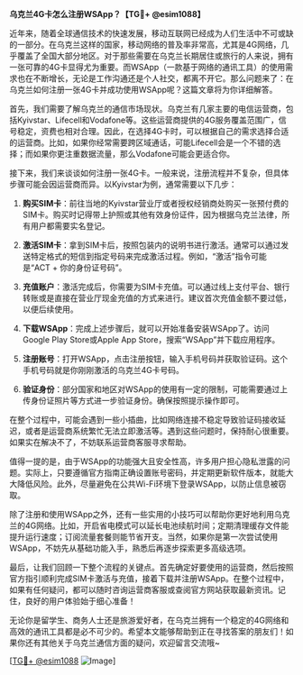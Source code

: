 **乌克兰4G卡怎么注册WSApp？【TG💪+ @esim1088】**

近年来，随着全球通信技术的快速发展，移动互联网已经成为人们生活中不可或缺的一部分。在乌克兰这样的国家，移动网络的普及率非常高，尤其是4G网络，几乎覆盖了全国大部分地区。对于那些需要在乌克兰长期居住或旅行的人来说，拥有一张可靠的4G卡显得尤为重要。而WSApp（一款基于网络的通讯工具）的使用需求也在不断增长，无论是工作沟通还是个人社交，都离不开它。那么问题来了：在乌克兰如何注册一张4G卡并成功使用WSApp呢？这篇文章将为你详细解答。

首先，我们需要了解乌克兰的通信市场现状。乌克兰有几家主要的电信运营商，包括Kyivstar、Lifecell和Vodafone等。这些运营商提供的4G服务覆盖范围广，信号稳定，资费也相对合理。因此，在选择4G卡时，可以根据自己的需求选择合适的运营商。比如，如果你经常需要跨区域通话，可能Lifecell会是一个不错的选择；而如果你更注重数据流量，那么Vodafone可能会更适合你。

接下来，我们来谈谈如何注册一张4G卡。一般来说，注册流程并不复杂，但具体步骤可能会因运营商而异。以Kyivstar为例，通常需要以下几步：

1. **购买SIM卡**：前往当地的Kyivstar营业厅或者授权经销商处购买一张预付费的SIM卡。购买时记得带上护照或其他有效身份证件，因为根据乌克兰法律，所有用户都需要实名登记。

2. **激活SIM卡**：拿到SIM卡后，按照包装内的说明书进行激活。通常可以通过发送特定格式的短信到指定号码来完成激活过程。例如，“激活”指令可能是“ACT + 你的身份证号码”。

3. **充值账户**：激活完成后，你需要为SIM卡充值。可以通过线上支付平台、银行转账或是直接在营业厅现金充值的方式来进行。建议首次充值金额不要过低，以便后续使用。

4. **下载WSApp**：完成上述步骤后，就可以开始准备安装WSApp了。访问Google Play Store或Apple App Store，搜索“WSApp”并下载应用程序。

5. **注册账号**：打开WSApp，点击注册按钮，输入手机号码并获取验证码。这个手机号码就是你刚刚激活的乌克兰4G卡号码。

6. **验证身份**：部分国家和地区对WSApp的使用有一定的限制，可能需要通过上传身份证照片等方式进一步验证身份。确保按照提示操作即可。

在整个过程中，可能会遇到一些小插曲，比如网络连接不稳定导致验证码接收延迟，或者是运营商系统繁忙无法立即激活等。遇到这些问题时，保持耐心很重要。如果实在解决不了，不妨联系运营商客服寻求帮助。

值得一提的是，由于WSApp的功能强大且安全性高，许多用户担心隐私泄露的问题。实际上，只要遵循官方指南正确设置账号密码，并定期更新软件版本，就能大大降低风险。此外，尽量避免在公共Wi-Fi环境下登录WSApp，以防止信息被窃取。

除了注册和使用WSApp之外，还有一些实用的小技巧可以帮助你更好地利用乌克兰的4G网络。比如，开启省电模式可以延长电池续航时间；定期清理缓存文件能提升运行速度；订阅流量套餐则能节省开支。当然，如果你是第一次尝试使用WSApp，不妨先从基础功能入手，熟悉后再逐步探索更多高级选项。

最后，让我们回顾一下整个流程的关键点。首先确定好要使用的运营商，然后按照官方指引顺利完成SIM卡激活与充值，接着下载并注册WSApp。在整个过程中，如果有任何疑问，都可以随时咨询运营商客服或查阅官方网站获取最新资讯。记住，良好的用户体验始于细心准备！

无论你是留学生、商务人士还是旅游爱好者，在乌克兰拥有一个稳定的4G网络和高效的通讯工具都是必不可少的。希望本文能够帮助到正在寻找答案的朋友们！如果你还有其他关于乌克兰通信方面的疑问，欢迎留言交流哦~

[[TG💪+ @esim1088](https://t.me/s/esim1088) ![Image](https://i.postimg.cc/4NQfJmqS/Snipaste-2025-05-13-00-14-12.png)]